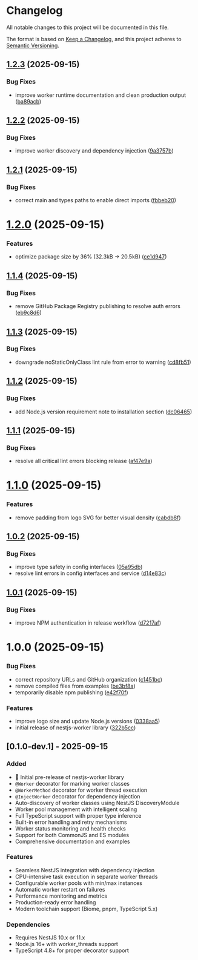# Changelog

All notable changes to this project will be documented in this file.

The format is based on [Keep a Changelog](https://keepachangelog.com/en/1.0.0/),
and this project adheres to [Semantic Versioning](https://semver.org/spec/v2.0.0.html).

## [1.2.3](https://github.com/btwld/nestjs-worker/compare/v1.2.2...v1.2.3) (2025-09-15)


### Bug Fixes

* improve worker runtime documentation and clean production output ([ba89acb](https://github.com/btwld/nestjs-worker/commit/ba89acb04c22465fe496625f04ca567726400da0))

## [1.2.2](https://github.com/btwld/nestjs-worker/compare/v1.2.1...v1.2.2) (2025-09-15)


### Bug Fixes

* improve worker discovery and dependency injection ([9a3757b](https://github.com/btwld/nestjs-worker/commit/9a3757bd171bc956be34ac1396160e9e766e2caa))

## [1.2.1](https://github.com/btwld/nestjs-worker/compare/v1.2.0...v1.2.1) (2025-09-15)


### Bug Fixes

* correct main and types paths to enable direct imports ([fbbeb20](https://github.com/btwld/nestjs-worker/commit/fbbeb20695c749734732398f5ba6ee4555cc7f7a))

# [1.2.0](https://github.com/btwld/nestjs-worker/compare/v1.1.4...v1.2.0) (2025-09-15)


### Features

* optimize package size by 36% (32.3kB → 20.5kB) ([ce1d947](https://github.com/btwld/nestjs-worker/commit/ce1d9474408d18b9c37aeea5146e039e549f1a87))

## [1.1.4](https://github.com/btwld/nestjs-worker/compare/v1.1.3...v1.1.4) (2025-09-15)


### Bug Fixes

* remove GitHub Package Registry publishing to resolve auth errors ([eb9c8d6](https://github.com/btwld/nestjs-worker/commit/eb9c8d641384f386f5377a43c4f6f460cce3e057))

## [1.1.3](https://github.com/btwld/nestjs-worker/compare/v1.1.2...v1.1.3) (2025-09-15)


### Bug Fixes

* downgrade noStaticOnlyClass lint rule from error to warning ([cd8fb51](https://github.com/btwld/nestjs-worker/commit/cd8fb51f12b11e551600bd5766863b032809a423))

## [1.1.2](https://github.com/btwld/nestjs-worker/compare/v1.1.1...v1.1.2) (2025-09-15)


### Bug Fixes

* add Node.js version requirement note to installation section ([dc06465](https://github.com/btwld/nestjs-worker/commit/dc06465ccf310ed8b94e6bc26a3463b9369bd687))

## [1.1.1](https://github.com/btwld/nestjs-worker/compare/v1.1.0...v1.1.1) (2025-09-15)


### Bug Fixes

* resolve all critical lint errors blocking release ([af47e9a](https://github.com/btwld/nestjs-worker/commit/af47e9a66350efd5de9450db3126c87c5d83f8f4))

# [1.1.0](https://github.com/btwld/nestjs-worker/compare/v1.0.2...v1.1.0) (2025-09-15)


### Features

* remove padding from logo SVG for better visual density ([cabdb8f](https://github.com/btwld/nestjs-worker/commit/cabdb8faf8c94c821d0b3d569f4bbc7863734f5b))

## [1.0.2](https://github.com/btwld/nestjs-worker/compare/v1.0.1...v1.0.2) (2025-09-15)


### Bug Fixes

* improve type safety in config interfaces ([05a95db](https://github.com/btwld/nestjs-worker/commit/05a95db051822472e445963c72b96062cb51dcef))
* resolve lint errors in config interfaces and service ([d14e83c](https://github.com/btwld/nestjs-worker/commit/d14e83c66c2d25d99d7fee0c0499cca0133b769e))

## [1.0.1](https://github.com/btwld/nestjs-worker/compare/v1.0.0...v1.0.1) (2025-09-15)


### Bug Fixes

* improve NPM authentication in release workflow ([d7217af](https://github.com/btwld/nestjs-worker/commit/d7217afa40aa2f7046e8c6b50a905245502b2366))

# 1.0.0 (2025-09-15)


### Bug Fixes

* correct repository URLs and GitHub organization ([c1451bc](https://github.com/btwld/nestjs-worker/commit/c1451bc9de7ebb865d803cc5ceb05a419b4912e0))
* remove compiled files from examples ([be3bf8a](https://github.com/btwld/nestjs-worker/commit/be3bf8acb9a322700636f493da1c680e12b6052b))
* temporarily disable npm publishing ([e42f70f](https://github.com/btwld/nestjs-worker/commit/e42f70f0b0a625d8a1362d6da14c3c4d5e44b53d))


### Features

* improve logo size and update Node.js versions ([0338aa5](https://github.com/btwld/nestjs-worker/commit/0338aa5dbf4c3ca2848a043dcf406d1204817e58))
* initial release of nestjs-worker library ([322b5cc](https://github.com/btwld/nestjs-worker/commit/322b5cc12f106e4463abcc7f803649a6cdcdddb7))

## [0.1.0-dev.1] - 2025-09-15

### Added

- 🎉 Initial pre-release of nestjs-worker library
- `@Worker` decorator for marking worker classes
- `@WorkerMethod` decorator for worker thread execution
- `@InjectWorker` decorator for dependency injection
- Auto-discovery of worker classes using NestJS DiscoveryModule
- Worker pool management with intelligent scaling
- Full TypeScript support with proper type inference
- Built-in error handling and retry mechanisms
- Worker status monitoring and health checks
- Support for both CommonJS and ES modules
- Comprehensive documentation and examples

### Features

- Seamless NestJS integration with dependency injection
- CPU-intensive task execution in separate worker threads
- Configurable worker pools with min/max instances
- Automatic worker restart on failures
- Performance monitoring and metrics
- Production-ready error handling
- Modern toolchain support (Biome, pnpm, TypeScript 5.x)

### Dependencies

- Requires NestJS 10.x or 11.x
- Node.js 16+ with worker_threads support
- TypeScript 4.8+ for proper decorator support
